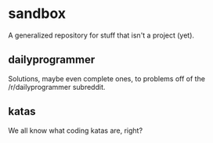 # sandbox

A generalized repository for stuff that isn't a project (yet).

## dailyprogrammer

Solutions, maybe even complete ones, to problems off of the
/r/dailyprogrammer subreddit.

## katas

We all know what coding katas are, right?
